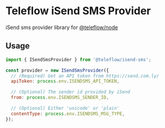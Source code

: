 # Teleflow iSend SMS Provider

iSend sms provider library for [@teleflow/node](https://github.com/khulnasoft/teleflow)

## Usage

```javascript
import { ISendSmsProvider } from '@teleflow/isend-sms';

const provider = new ISendSmsProvider({
  // (Required) Get an API token from https://send.com.ly/
  apiToken: process.env.ISENDSMS_API_TOKEN,

  // (Optional) The sender id provided by iSend
  from: process.env.ISENDSMS_SENDER_ID,

  // (Optional) Either 'unicode' or 'plain'
  contentType: process.env.ISENDSMS_MSG_TYPE,
});
```
